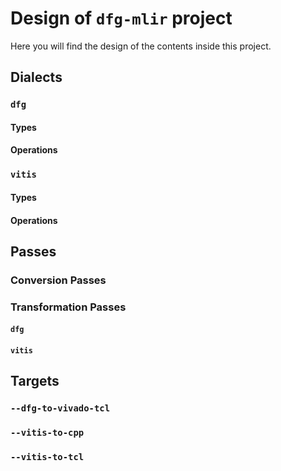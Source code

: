 # Design of `dfg-mlir` project
Here you will find the design of the contents inside this project.

## Dialects

### `dfg`

#### Types

#### Operations

### `vitis`

#### Types

#### Operations

## Passes

### Conversion Passes

### Transformation Passes

#### `dfg`

#### `vitis`

## Targets

### `--dfg-to-vivado-tcl`

### `--vitis-to-cpp`

### `--vitis-to-tcl`
